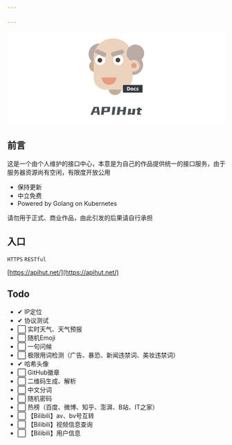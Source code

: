 ```yaml
---

---
```

![](./static/logo.png)

## 前言

这是一个由个人维护的接口中心，本意是为自己的作品提供统一的接口服务，由于服务器资源尚有空闲，有限度开放公用

- 保持更新
- 中立免费
- Powered by Golang on Kubernetes

请勿用于正式、商业作品，由此引发的后果请自行承担

## 入口

`HTTPS` `RESTful`

[https://apihut.net/](https://apihut.net/)

## Todo

- ✔ IP定位
- ✔ 协议测试
- ⬜ 实时天气、天气预报
- ⬜ 随机Emoji
- ⬜ 一句问候
- ⬜ 极限用词检测（广告、暴恐、新闻违禁词、美妆违禁词）
- ✔ 哈希头像
- ⬜ GitHub徽章
- ⬜ 二维码生成、解析
- ⬜ 中文分词
- ⬜ 随机密码
- ⬜ 热榜（百度、微博、知乎、澎湃、B站、IT之家）
- ⬜ 【Bilibili】av、bv号互转
- ⬜ 【Bilibili】视频信息查询
- ⬜ 【Bilibili】用户信息

